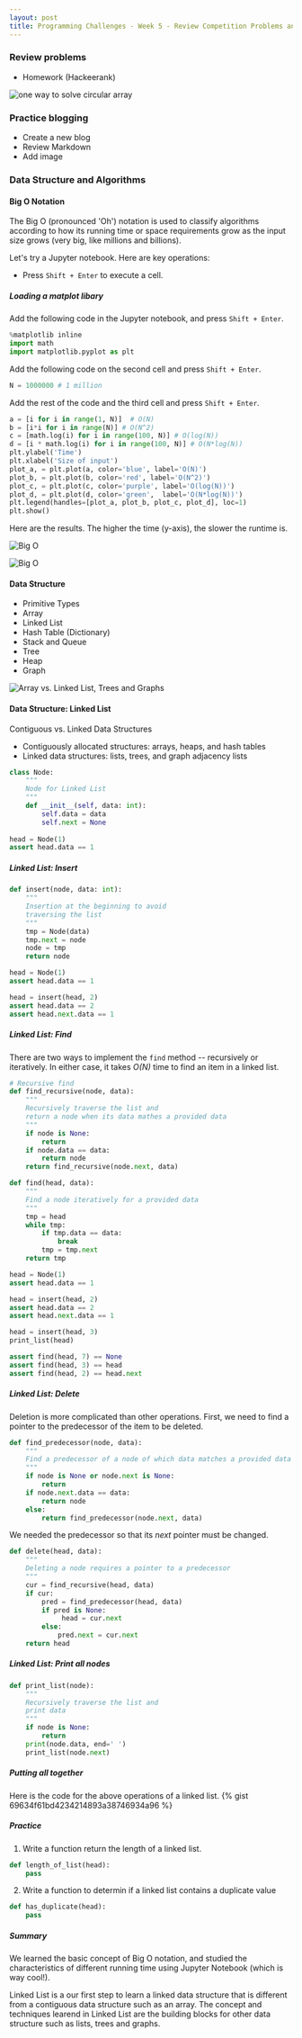 ```yaml
---
layout: post
title: Programming Challenges - Week 5 - Review Competition Problems and Intro to Data Structure
---
```


### Review problems

- Homework (Hackeerank)

![one way to solve circular array](/images/hr-circular-array-rotation.png)

### Practice blogging

- Create a new blog
- Review Markdown
- Add image

### Data Structure and Algorithms

#### Big O Notation

The Big O (pronounced 'Oh') notation is used to classify algorithms according to how its running time or space requirements 
grow as the input size grows (very big, like millions and billions).

Let's try a Jupyter notebook. Here are key operations:
- Press `Shift + Enter` to execute a cell.

##### Loading a matplot libary

Add the following code in the Jupyter notebook, and press `Shift + Enter`.

```py
%matplotlib inline
import math
import matplotlib.pyplot as plt
```

Add the following code on the second cell and press `Shift + Enter`.

```py
N = 1000000 # 1 million
```

Add the rest of the code and the third cell and press `Shift + Enter`.

```py
a = [i for i in range(1, N)]  # O(N)
b = [i*i for i in range(N)] # O(N^2)
c = [math.log(i) for i in range(100, N)] # O(log(N))
d = [i * math.log(i) for i in range(100, N)] # O(N*log(N))
plt.ylabel('Time')
plt.xlabel('Size of input')
plot_a, = plt.plot(a, color='blue', label='O(N)')
plot_b, = plt.plot(b, color='red', label='O(N^2)')
plot_c, = plt.plot(c, color='purple', label='O(log(N))')
plot_d, = plt.plot(d, color='green',  label='O(N*log(N))')
plt.legend(handles=[plot_a, plot_b, plot_c, plot_d], loc=1)
plt.show()
```

Here are the results. The higher the time (y-axis), the slower the runtime is.

![Big O](/images/big_o_1.png)

![Big O](/images/big_o_2.png)

#### Data Structure

- Primitive Types
- Array
- Linked List
- Hash Table (Dictionary)
- Stack and Queue
- Tree
- Heap
- Graph

![Array vs. Linked List, Trees and Graphs](/images/data_structure_overview.jpg)

#### Data Structure: Linked List

Contiguous vs. Linked Data Structures

- Contiguously allocated structures: arrays, heaps, and hash tables
- Linked data structures: lists, trees, and graph adjacency lists

```py
class Node:
    """
    Node for Linked List
    """
    def __init__(self, data: int):
        self.data = data
        self.next = None
        
head = Node(1)
assert head.data == 1
```

##### Linked List: Insert

```py
def insert(node, data: int):
    """
    Insertion at the beginning to avoid
    traversing the list
    """
    tmp = Node(data)
    tmp.next = node
    node = tmp
    return node

head = Node(1)
assert head.data == 1

head = insert(head, 2)
assert head.data == 2
assert head.next.data == 1    
```

##### Linked List: Find

There are two ways to implement the `find` method -- recursively or iteratively. In either case, 
it takes *O(N)* time to find an item in a linked list.

```py
# Recursive find
def find_recursive(node, data):
    """
    Recursively traverse the list and
    return a node when its data mathes a provided data
    """
    if node is None:
        return
    if node.data == data:
        return node
    return find_recursive(node.next, data)
```

```py
def find(head, data):
    """
    Find a node iteratively for a provided data
    """
    tmp = head
    while tmp:
        if tmp.data == data:
            break
        tmp = tmp.next
    return tmp

head = Node(1)
assert head.data == 1

head = insert(head, 2)
assert head.data == 2
assert head.next.data == 1

head = insert(head, 3)
print_list(head)

assert find(head, 7) == None
assert find(head, 3) == head
assert find(head, 2) == head.next    
```

##### Linked List: Delete

Deletion is more complicated than other operations. First, we need to find a pointer to the predecessor of 
the item to be deleted. 

```py
def find_predecessor(node, data):
    """
    Find a predecessor of a node of which data matches a provided data
    """
    if node is None or node.next is None:
        return
    if node.next.data == data:
        return node
    else:
        return find_predecessor(node.next, data)
```        

We needed the predecessor so that its _next_ pointer must be changed.

```py
def delete(head, data):
    """
    Deleting a node requires a pointer to a predecessor
    """
    cur = find_recursive(head, data)
    if cur:
        pred = find_predecessor(head, data)
        if pred is None:
             head = cur.next
        else:
            pred.next = cur.next
    return head
```

##### Linked List: Print all nodes

```py
def print_list(node):
    """
    Recursively traverse the list and
    print data
    """
    if node is None:
        return
    print(node.data, end=' ')
    print_list(node.next)
```

##### Putting all together

Here is the code for the above operations of a linked list.
{% gist 69634f61bd4234214893a38746934a96 %}

##### Practice

1. Write a function return the length of a linked list.
```py
def length_of_list(head):
    pass
```
2. Write a function to determin if a linked list contains a duplicate value
```py
def has_duplicate(head):
    pass
```


##### Summary

We learned the basic concept of Big O notation, and studied the characteristics of different running time using Jupyter Notebook (which is way cool!). 

Linked List is a our first step to learn a linked data structure that is different from a contiguous data structure such as an array. The concept and techniques learend in Linked List are the building blocks for other data structure such as lists, trees and graphs.
